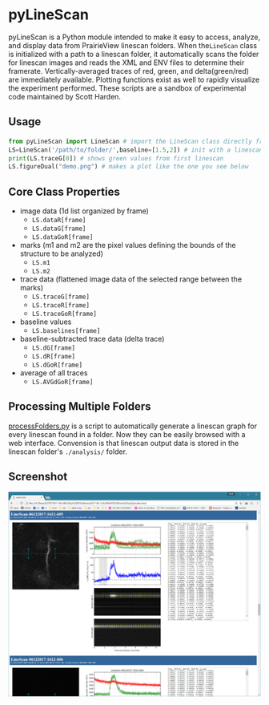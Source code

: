 # pyLineScan
pyLineScan is a Python module intended to make it easy to access, analyze, and display data from PrairieView linescan folders. When the`LineScan` class is initialized with a path to a linescan folder, it automatically scans the folder for linescan images and reads the XML and ENV files to determine their framerate. Vertically-averaged traces of red, green, and delta(green/red) are immediately available. Plotting functions exist as well to rapidly visualize the experiment performed. These scripts are a sandbox of experimental code maintained by Scott Harden.

## Usage
```python
from pyLineScan import LineScan # import the LineScan class directly from the module
LS=LineScan('/path/to/folder/',baseline=[1.5,2]) # init with a linescan folder and baseline
print(LS.traceG[0]) # shows green values from first linescan
LS.figureDual("demo.png") # makes a plot like the one you see below
```

## Core Class Properties
* image data (1d list organized by frame)
  * ```LS.dataR[frame]```
  * ```LS.dataG[frame]```
  * ```LS.dataGoR[frame]```
* marks (m1 and m2 are the pixel values defining the bounds of the structure to be analyzed)
  * ```LS.m1```
  * ```LS.m2```
* trace data (flattened image data of the selected range between the marks)
  * ```LS.traceG[frame]```
  * ```LS.traceR[frame]```
  * ```LS.traceGoR[frame]```
* baseline values
  * ```LS.baselines[frame]```
* baseline-subtracted trace data (delta trace)
  * ```LS.dG[frame]```
  * ```LS.dR[frame]```
  * ```LS.dGoR[frame]```
* average of all traces
  * ```LS.AVGdGoR[frame]```

## Processing Multiple Folders
[processFolders.py](processFolders.py) is a script to automatically generate a linescan graph for every linescan found in a folder. Now they can be easily browsed with a web interface. Convension is that linescan output data is stored in the linescan folder's `./analysis/` folder.

## Screenshot
![](screenshot.png)
